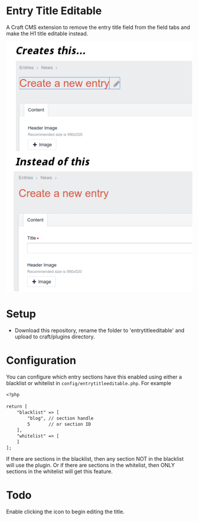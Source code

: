 Entry Title Editable
====================

A Craft CMS extension to remove the entry title field from the field tabs and make the H1 title editable instead.

![Screenshot](https://github.com/hambrook/EntryTitleEditable/raw/master/screenshot.png)

Setup
====================

- Download this repository, rename the folder to 'entrytitleeditable' and upload to craft/plugins directory.

Configuration
====================

You can configure which entry sections have this enabled using either a blacklist or whitelist in `config/entrytitleeditable.php`. For example

    <?php

    return [
        "blacklist" => [
            "blog", // section handle
            5       // or section ID
        ],
        "whitelist" => [
        ]
    ];

If there are sections in the blacklist, then any section NOT in the blacklist will use the plugin. Or if there are sections in the whitelist, then ONLY sections in the whitelist will get this feature.

Todo
====================

Enable clicking the icon to begin editing the title.
